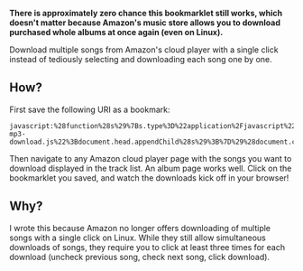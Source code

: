 **There is approximately zero chance this bookmarklet still works, which doesn't matter because Amazon's music store allows you to download purchased whole albums at once again (even on Linux).**

Download multiple songs from Amazon's cloud player with a single click
instead of tediously selecting and downloading each song one by one.

## How?

First save the following URI as a bookmark:

    javascript:%28function%28s%29%7Bs.type%3D%22application%2Fjavascript%22%3Bs.src%3D%22http%3A%2F%2Ftsibley.net%2Fpub%2Famazon-mp3-download.js%22%3Bdocument.head.appendChild%28s%29%3B%7D%29%28document.createElement%28%22script%22%29%29

Then navigate to any Amazon cloud player page with the songs you want to
download displayed in the track list.  An album page works well.  Click
on the bookmarklet you saved, and watch the downloads kick off in your
browser!

## Why?

I wrote this because Amazon no longer offers downloading of multiple
songs with a single click on Linux.  While they still allow simultaneous
downloads of songs, they require you to click at least three times for
each download (uncheck previous song, check next song, click download).

